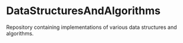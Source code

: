 # DataStructuresAndAlgorithms
Repository containing implementations of various data structures and algorithms.
